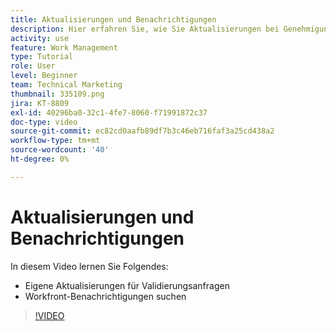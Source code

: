```yaml
---
title: Aktualisierungen und Benachrichtigungen
description: Hier erfahren Sie, wie Sie Aktualisierungen bei Genehmigungsanfragen vornehmen und Ihre Benachrichtigungen in Workfront finden.
activity: use
feature: Work Management
type: Tutorial
role: User
level: Beginner
team: Technical Marketing
thumbnail: 335109.png
jira: KT-8809
exl-id: 40296ba0-32c1-4fe7-8060-f71991872c37
doc-type: video
source-git-commit: ec82cd0aafb89df7b3c46eb716faf3a25cd438a2
workflow-type: tm+mt
source-wordcount: '40'
ht-degree: 0%

---
```


# Aktualisierungen und Benachrichtigungen

In diesem Video lernen Sie Folgendes:

* Eigene Aktualisierungen für Validierungsanfragen
* Workfront-Benachrichtigungen suchen

>[!VIDEO](https://video.tv.adobe.com/v/335109/?quality=12&learn=on)

<!---
learn more URLS
Tag others on updates
Update work
--->
